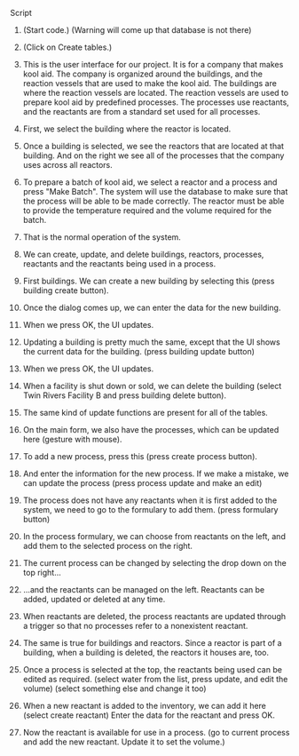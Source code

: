 ﻿Script

1.	(Start code.)
	(Warning will come up that database is not there)
2.	(Click on Create tables.)
3.	This is the user interface for our project. It is for a company that makes kool aid.
	The company is organized around the buildings, and the reaction vessels that are used to make the kool aid.
	The buildings are where the reaction vessels are located.
	The reaction vessels are used to prepare kool aid by predefined processes.
	The processes use reactants, and the reactants are from a standard set used for all processes.
4.	First, we select the building where the reactor is located.
5.	Once a building is selected, we see the reactors that are located at that building.
	And on the right we see all of the processes that the company uses across all reactors.
6.	To prepare a batch of kool aid, we select a reactor and a process and press "Make Batch".
	The system will use the database to make sure that the process will be able to be made correctly.
	The reactor must be able to provide the temperature required and the volume required for the batch.
7.	That is the normal operation of the system.

8.	We can create, update, and delete buildings, reactors, processes, reactants and the reactants being used in a process.
9.	First buildings. We can create a new building by selecting this (press building create button).
10.	Once the dialog comes up, we can enter the data for the new building.
11.	When we press OK, the UI updates.
12. Updating a building is pretty much the same, except that the UI shows the current data for the building. (press building update button)
13. When we press OK, the UI updates.
14. When a facility is shut down or sold, we can delete the building (select Twin Rivers Facility B and press building delete button).
15. The same kind of update functions are present for all of the tables.
16. On the main form, we also have the processes, which can be updated here (gesture with mouse).
17. To add a new process, press this (press create process button).
18. And enter the information for the new process.
	If we make a mistake, we can update the process (press process update and make an edit)
19. The process does not have any reactants when it is first added to the system, we need to go to the formulary to add them. (press formulary button)
20. In the process formulary, we can choose from reactants on the left, and add them to the selected process on the right.
21. The current process can be changed by selecting the drop down on the top right...
22. ...and the reactants can be managed on the left. Reactants can be added, updated or deleted at any time.
23. When reactants are deleted, the process reactants are updated through a trigger so that no processes refer to a nonexistent reactant.
24. The same is true for buildings and reactors. Since a reactor is part of a building, when a building is deleted, the reactors it houses are, too.
25. Once a process is selected at the top, the reactants being used can be edited as required.
	(select water from the list, press update, and edit the volume)
	(select something else and change it too)
26. When a new reactant is added to the inventory, we can add it here (select create reactant)
	Enter the data for the reactant and press OK.
27. Now the reactant is available for use in a process. (go to current process and add the new reactant. Update it to set the volume.)
